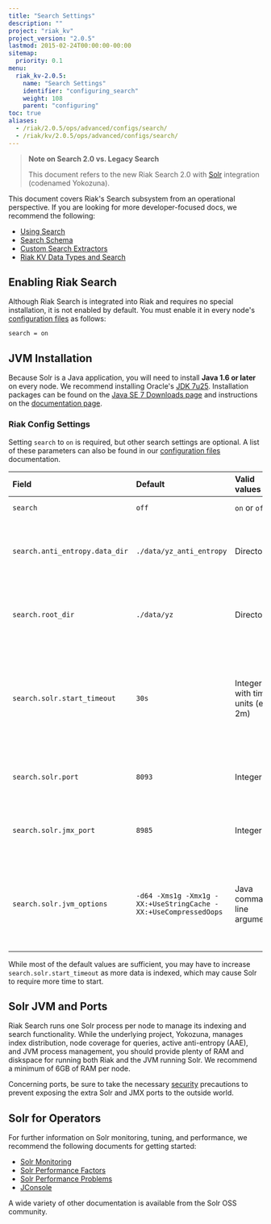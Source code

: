 ```yaml
---
title: "Search Settings"
description: ""
project: "riak_kv"
project_version: "2.0.5"
lastmod: 2015-02-24T00:00:00-00:00
sitemap:
  priority: 0.1
menu:
  riak_kv-2.0.5:
    name: "Search Settings"
    identifier: "configuring_search"
    weight: 108
    parent: "configuring"
toc: true
aliases:
  - /riak/2.0.5/ops/advanced/configs/search/
  - /riak/kv/2.0.5/ops/advanced/configs/search/
---
```


[usage search]: {{<baseurl>}}riak/kv/2.0.5/developing/usage/search
[usage search schema]: {{<baseurl>}}riak/kv/2.0.5/developing/usage/search-schemas
[usage search data types]: {{<baseurl>}}riak/kv/2.0.5/developing/usage/searching-data-types
[usage custom extractors]: {{<baseurl>}}riak/kv/2.0.5/developing/usage/custom-extractors
[config reference]: {{<baseurl>}}riak/kv/2.0.5/configuring/reference
[config reference#search]: {{<baseurl>}}riak/kv/2.0.5/configuring/reference/#search
[glossary aae]: {{<baseurl>}}riak/kv/2.0.5/learn/glossary/#active-anti-entropy-aae
[security index]: {{<baseurl>}}riak/kv/2.0.5/using/security/

> **Note on Search 2.0 vs. Legacy Search**
>
> This document refers to the new Riak Search 2.0 with
[Solr](http://lucene.apache.org/solr/) integration (codenamed
Yokozuna).

This document covers Riak's Search subsystem from an
operational perspective. If you are looking for more developer-focused
docs, we recommend the following:

* [Using Search][usage search]
* [Search Schema][usage search schema]
* [Custom Search Extractors][usage custom extractors]
* [Riak KV Data Types and Search][usage search data types]

## Enabling Riak Search

Although Riak Search is integrated into Riak and requires no special
installation, it is not enabled by default.  You must enable it in every
node's [configuration files][config reference] as follows:

```riakconf
search = on
```

## JVM Installation

Because Solr is a Java application, you will need to install **Java 1.6
or later** on every node. We recommend installing Oracle's [JDK
7u25](http://www.oracle.com/technetwork/java/javase/7u25-relnotes-1955741.html).
Installation packages can be found on the [Java SE 7 Downloads
page](http://www.oracle.com/technetwork/java/javase/downloads/java-archive-downloads-javase7-521261.html#jre-7u25-oth-JPR)
and instructions on the [documentation
page](http://www.oracle.com/technetwork/java/javase/documentation/index.html).

### Riak Config Settings

Setting `search` to `on` is required, but other search settings are
optional. A list of these parameters can also be found in our
[configuration files][config reference#search] documentation.

Field | Default | Valid values | Description
:-----|:--------|:-------------|:-----------
`search` | `off` | `on` or `off` | Enable or disable Search
`search.anti_entropy.data_dir` | `./data/yz_anti_entropy` | Directory | The directory in which Riak Search stores files related to [active anti-entropy][glossary aae]
`search.root_dir` | `./data/yz` | Directory | The root directory in which index data and configuration is stored
`search.solr.start_timeout` | `30s` | Integer with time units (eg. 2m) | How long Riak will wait for Solr to start (attempts twice before shutdown). Values lower than 1s will be rounded up to 1s.
`search.solr.port` | `8093` | Integer | The port number to which Solr binds (note: binds on every interface)
`search.solr.jmx_port` | `8985` | Integer | The port number to which Solr JMX (note: binds on every interface)
`search.solr.jvm_options` | `-d64 -Xms1g -Xmx1g -XX:+UseStringCache -XX:+UseCompressedOops` | Java command-line arguments | The options to pass to the Solr JVM. Non-standard options, e.g. `-XX`, may not be portable across JVM implementations.

While most of the default values are sufficient, you may have to
increase `search.solr.start_timeout` as more data is indexed, which may
cause Solr to require more time to start.

## Solr JVM and Ports

Riak Search runs one Solr process per node to manage its indexing and
search functionality. While the underlying project, Yokozuna, manages
index distribution, node coverage for queries, active anti-entropy
(AAE), and JVM process management, you should provide plenty of RAM and diskspace for running both Riak and the JVM running Solr. We recommend a minimum of 6GB of RAM per node.

Concerning ports, be sure to take the necessary [security][security index] precautions to prevent exposing the extra Solr and JMX ports
to the outside world.

## Solr for Operators

For further information on Solr monitoring, tuning, and performance, we
recommend the following documents for getting started:

* [Solr Monitoring](https://wiki.apache.org/solr/SolrMonitoring)
* [Solr Performance
    Factors](https://wiki.apache.org/solr/SolrPerformanceFactors)
* [Solr Performance
    Problems](https://wiki.apache.org/solr/SolrPerformanceProblems)
* [JConsole](http://docs.oracle.com/javase/7/docs/technotes/guides/management/jconsole.html)

A wide variety of other documentation is available from the Solr OSS
community.
